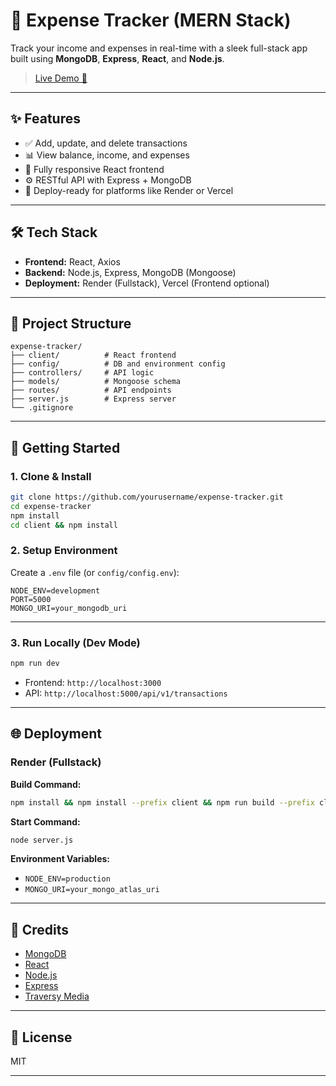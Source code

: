 
# 💸 Expense Tracker (MERN Stack)

Track your income and expenses in real-time with a sleek full-stack app built using **MongoDB**, **Express**, **React**, and **Node.js**.
> [Live Demo 🚀](https://expense-tracker-gwut.onrender.com/)
---

## ✨ Features

* ✅ Add, update, and delete transactions
* 📊 View balance, income, and expenses
* 📱 Fully responsive React frontend
* ⚙️ RESTful API with Express + MongoDB
* 🚀 Deploy-ready for platforms like Render or Vercel

---

## 🛠️ Tech Stack

* **Frontend:** React, Axios
* **Backend:** Node.js, Express, MongoDB (Mongoose)
* **Deployment:** Render (Fullstack), Vercel (Frontend optional)

---

## 🧩 Project Structure

```
expense-tracker/
├── client/          # React frontend
├── config/          # DB and environment config
├── controllers/     # API logic
├── models/          # Mongoose schema
├── routes/          # API endpoints
├── server.js        # Express server
└── .gitignore
```

---

## 🚀 Getting Started

### 1. Clone & Install

```bash
git clone https://github.com/yourusername/expense-tracker.git
cd expense-tracker
npm install
cd client && npm install
```

### 2. Setup Environment

Create a `.env` file (or `config/config.env`):

```
NODE_ENV=development
PORT=5000
MONGO_URI=your_mongodb_uri
```

---

### 3. Run Locally (Dev Mode)

```bash
npm run dev
```

* Frontend: `http://localhost:3000`
* API: `http://localhost:5000/api/v1/transactions`

---

## 🌐 Deployment

### Render (Fullstack)

**Build Command:**

```bash
npm install && npm install --prefix client && npm run build --prefix client
```

**Start Command:**

```bash
node server.js
```

**Environment Variables:**

* `NODE_ENV=production`
* `MONGO_URI=your_mongo_atlas_uri`

---


## 🙏 Credits

* [MongoDB](https://mongodb.com)
* [React](https://react.dev)
* [Node.js](https://nodejs.org)
* [Express](https://expressjs.com)
* [Traversy Media](https://www.youtube.com/c/TraversyMedia)

---

## 📄 License

MIT

---

